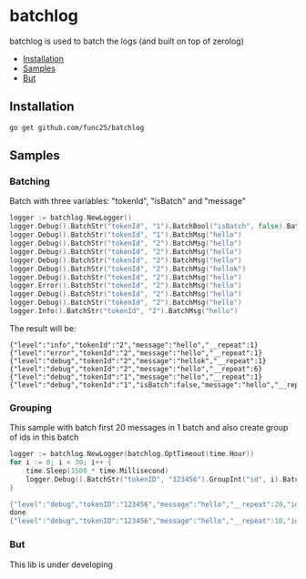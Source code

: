 # batchlog

batchlog is used to batch the logs (and built on top of zerolog)

* [Installation](#installation)
* [Samples](#samples)
* [But](#but)

## Installation

`go get github.com/func25/batchlog`

## Samples

### Batching

Batch with three variables: "tokenId", "isBatch" and "message"
```go
logger := batchlog.NewLogger()
logger.Debug().BatchStr("tokenId", "1").BatchBool("isBatch", false).BatchMsg("hello")
logger.Debug().BatchStr("tokenId", "1").BatchMsg("hello")
logger.Debug().BatchStr("tokenId", "2").BatchMsg("hello")
logger.Debug().BatchStr("tokenId", "2").BatchMsg("hello")
logger.Debug().BatchStr("tokenId", "2").BatchMsg("hello")
logger.Debug().BatchStr("tokenId", "2").BatchMsg("hellok")
logger.Debug().BatchStr("tokenId", "2").BatchMsg("hello")
logger.Error().BatchStr("tokenId", "2").BatchMsg("hello")
logger.Debug().BatchStr("tokenId", "2").BatchMsg("hello")
logger.Debug().BatchStr("tokenId", "2").BatchMsg("hello")
logger.Info().BatchStr("tokenId", "2").BatchMsg("hello")
```

The result will be:
```
{"level":"info","tokenId":"2","message":"hello","__repeat":1}
{"level":"error","tokenId":"2","message":"hello","__repeat":1}
{"level":"debug","tokenId":"2","message":"hellok","__repeat":1}
{"level":"debug","tokenId":"2","message":"hello","__repeat":6}
{"level":"debug","tokenId":"1","message":"hello","__repeat":1}
{"level":"debug","tokenId":"1","isBatch":false,"message":"hello","__repeat":1}
```

### Grouping

This sample with batch first 20 messages in 1 batch and also create group of ids in this batch
```go
logger := batchlog.NewLogger(batchlog.OptTimeout(time.Hour))
for i := 0; i < 30; i++ {
	time.Sleep(1500 * time.Millisecond)
	logger.Debug().BatchStr("tokenID", "123456").GroupInt("id", i).BatchMsg("hello")
}
```

```go
{"level":"debug","tokenID":"123456","message":"hello","__repeat":20,"id":["0","1","2","3","4","5","6","7","8","9","10","11","12","13","14","15","16","17","18","19"]}
done
{"level":"debug","tokenID":"123456","message":"hello","__repeat":10,"id":["20","21","22","23","24","25","26","27","28","29"]}
```

### But
This lib is under developing
